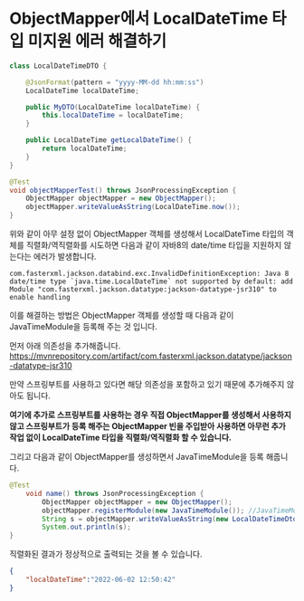 # ObjectMapper에서 LocalDateTime 타입 미지원 에러 해결하기

```java
class LocalDateTimeDTO {

    @JsonFormat(pattern = "yyyy-MM-dd hh:mm:ss")
    LocalDateTime localDateTime;

    public MyDTO(LocalDateTime localDateTime) {
        this.localDateTime = localDateTime;
    }

    public LocalDateTime getLocalDateTime() {
        return localDateTime;
    }
}

@Test
void objectMapperTest() throws JsonProcessingException {
    ObjectMapper objectMapper = new ObjectMapper();
    objectMapper.writeValueAsString(LocalDateTime.now());
}
```

위와 같이 아무 설정 없이 ObjectMapper 객체를 생성해서 LocalDateTime 타입의 객체를 직렬화/역직렬화를 시도하면 다음과 같이 자바8의 date/time 타입을 지원하지 않는다는 에러가 발생합니다.

```
com.fasterxml.jackson.databind.exc.InvalidDefinitionException: Java 8 date/time type `java.time.LocalDateTime` not supported by default: add Module "com.fasterxml.jackson.datatype:jackson-datatype-jsr310" to enable handling
```

이를 해결하는 방법은 ObjectMapper 객체를 생성할 때 다음과 같이 JavaTimeModule을 등록해 주는 것 입니다.

먼저 아래 의존성을 추가해줍니다.
https://mvnrepository.com/artifact/com.fasterxml.jackson.datatype/jackson-datatype-jsr310

만약 스프링부트를 사용하고 있다면 해당 의존성을 포함하고 있기 때문에 추가해주지 않아도 됩니다. 

**여기에 추가로 스프링부트를 사용하는 경우 직접 ObjectMapper를 생성해서 사용하지 않고 스프링부트가 등록 해주는 ObjectMapper 빈을 주입받아 사용하면 아무런 추가 작업 없이 LocalDateTime 타입을 직렬화/역직렬화 할 수 있습니다.**

그리고 다음과 같이 ObjectMapper를 생성하면서 JavaTimeModule을 등록 해줍니다.
```java
@Test
    void name() throws JsonProcessingException {
        ObjectMapper objectMapper = new ObjectMapper();
        objectMapper.registerModule(new JavaTimeModule()); //JavaTimeModule 등록
        String s = objectMapper.writeValueAsString(new LocalDateTimeDto(LocalDateTime.now()));
        System.out.println(s);
}
```
직렬화된 결과가 정상적으로 출력되는 것을 볼 수 있습니다.
```json
{
    "localDateTime":"2022-06-02 12:50:42"
}
```
